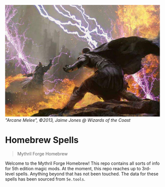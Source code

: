 ![Arcane Melee](images/arcane-duel.jpg)
*"Arcane Melee", &copy;2013, Jaime Jones &commat; Wizards of the Coast*



# Homebrew Spells
> Mythril Forge Homebrew

Welcome to the Mythril Forge Homebrew!
This repo contains all sorts of info for 5th edition magic mods.
At the moment, this repo reaches up to 3rd-level spells.
Anything beyond that has not been touched.
The data for these spells has been sourced from `5e.tools`.
